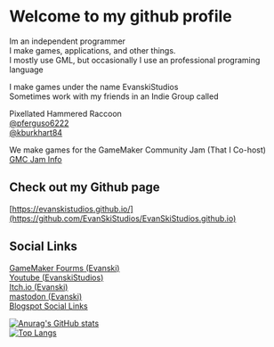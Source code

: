 # Welcome to my github profile
Im an independent programmer  
I make games, applications, and other things.  
I mostly use GML, but occasionally I use an professional programing language  

I make games under the name EvanskiStudios  
Sometimes work with my friends in an Indie Group called  

Pixellated Hammered Raccoon  
[@pferguso6222](https://github.com/pferguso6222)    
[@kburkhart84](https://github.com/kburkhart84)  


We make games for the GameMaker Community Jam (That I Co-host)  
[GMC Jam Info](https://forum.gamemaker.io/index.php?threads/gmc-jam-welcomes-you.35/)  

## Check out my Github page
[https://evanskistudios.github.io/](https://github.com/EvanSkiStudios/EvanSkiStudios.github.io)

## Social Links
[GameMaker Fourms (Evanski)](https://forum.gamemaker.io/index.php?members/evanski.28930/)    
[Youtube (EvanskiStudios)](https://www.youtube.com/channel/UCTggXbP12hlwtP2Q-lDkojQ)    
[Itch.io (Evanski)](https://evaccoon.itch.io/)    
[mastodon (Evanski)](https://mastodon.gamedev.place/@Evanski)    
[Blogspot Social Links](https://evanskistudios.blogspot.com/p/about.html)     


[![Anurag's GitHub stats](https://github-readme-stats-evanskistudios.vercel.app/api?username=EvanSkiStudios&show_icons=true&theme=chartreuse-dark)](https://github.com/anuraghazra/github-readme-stats)    
[![Top Langs](https://github-readme-stats-evanskistudios.vercel.app/api/top-langs/?username=EvanSkiStudios&hide=yacc&exclude_repo=github-readme-stats&theme=chartreuse-dark&layout=compact)](https://github.com/anuraghazra/github-readme-stats)
